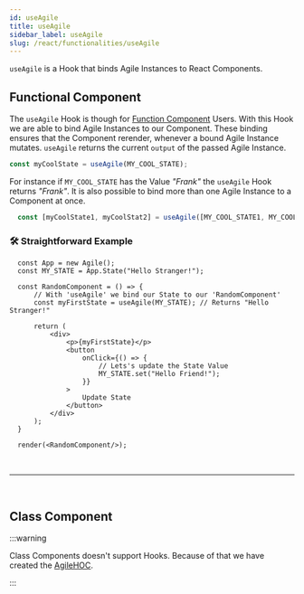 ```yaml
---
id: useAgile
title: useAgile
sidebar_label: useAgile
slug: /react/functionalities/useAgile
---
```


`useAgile` is a Hook that binds Agile Instances to React Components.

## Functional Component

The `useAgile` Hook is though for [Function Component](https://reactjs.org/docs/components-and-props.html) Users.
With this Hook we are able to bind Agile Instances to our Component.
These binding ensures that the Component rerender, whenever a bound Agile Instance mutates.
`useAgile` returns the current `output` of the passed Agile Instance.
```ts
const myCoolState = useAgile(MY_COOL_STATE); 
```
For instance if `MY_COOL_STATE` has the Value _"Frank"_ the `useAgile` Hook returns _"Frank"_.
It is also possible to bind more than one Agile Instance to a Component at once.
```ts
  const [myCoolState1, myCoolStat2] = useAgile([MY_COOL_STATE1, MY_COOL_STATE2]);
```

### 🛠 Straightforward Example

```tsx live
  const App = new Agile();
  const MY_STATE = App.State("Hello Stranger!");
  
  const RandomComponent = () => {
      // With 'useAgile' we bind our State to our 'RandomComponent'
      const myFirstState = useAgile(MY_STATE); // Returns "Hello Stranger!"
   
      return (
          <div>                                              
              <p>{myFirstState}</p>                          
              <button                                       
                  onClick={() => {                             
                      // Lets's update the State Value        
                      MY_STATE.set("Hello Friend!"); 
                  }}
              >
                  Update State
              </button>
          </div>
      );
  }
  
  render(<RandomComponent/>);
```

<br />

---

<br />

## Class Component

:::warning

Class Components doesn't support Hooks. 
Because of that we have created the [AgileHOC](./AgileHOC.md).

:::
